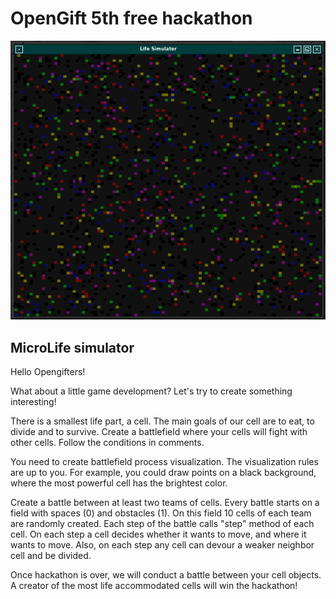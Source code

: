 # OpenGift 5th free hackathon

![Screenshot](./life.png)

## MicroLife simulator

Hello Opengifters!

What about a little game development? Let's try to create something interesting!

There is a smallest life part, a cell. The main goals of our cell are to eat, to
divide and to survive. Create a battlefield where your cells will fight with
other cells. Follow the conditions in comments.

You need to create battlefield process visualization. The visualization rules
are up to you. For example, you could draw points on a black background, where
the most powerful cell has the brightest color.

Create a battle between at least two teams of cells. Every battle starts on a
field with spaces (0) and obstacles (1). On this field 10 cells of each team are
randomly created. Each step of the battle calls "step" method of each cell. On
each step a cell decides whether it wants to move, and where it wants to move.
Also, on each step any cell can devour a weaker neighbor cell and be divided.

Once hackathon is over, we will conduct a battle between your cell objects. A
creator of the most life accommodated cells will win the hackathon!
